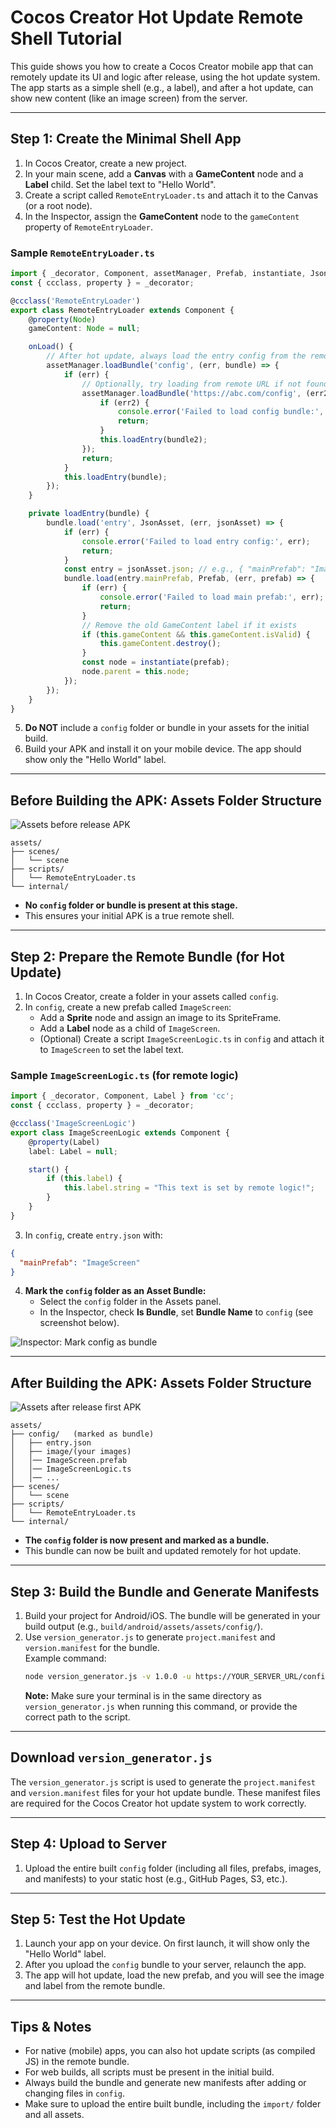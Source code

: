 # Cocos Creator Hot Update Remote Shell Tutorial

This guide shows you how to create a Cocos Creator mobile app that can remotely update its UI and logic after release, using the hot update system. The app starts as a simple shell (e.g., a label), and after a hot update, can show new content (like an image screen) from the server.

---

## Step 1: Create the Minimal Shell App

1. In Cocos Creator, create a new project.
2. In your main scene, add a **Canvas** with a **GameContent** node and a **Label** child. Set the label text to "Hello World".
3. Create a script called `RemoteEntryLoader.ts` and attach it to the Canvas (or a root node).
4. In the Inspector, assign the **GameContent** node to the `gameContent` property of `RemoteEntryLoader`.

### Sample `RemoteEntryLoader.ts`
```typescript
import { _decorator, Component, assetManager, Prefab, instantiate, JsonAsset, Node } from 'cc';
const { ccclass, property } = _decorator;

@ccclass('RemoteEntryLoader')
export class RemoteEntryLoader extends Component {
    @property(Node)
    gameContent: Node = null;

    onLoad() {
        // After hot update, always load the entry config from the remote bundle
        assetManager.loadBundle('config', (err, bundle) => {
            if (err) {
                // Optionally, try loading from remote URL if not found locally
                assetManager.loadBundle('https://abc.com/config', (err2, bundle2) => {
                    if (err2) {
                        console.error('Failed to load config bundle:', err2);
                        return;
                    }
                    this.loadEntry(bundle2);
                });
                return;
            }
            this.loadEntry(bundle);
        });
    }

    private loadEntry(bundle) {
        bundle.load('entry', JsonAsset, (err, jsonAsset) => {
            if (err) {
                console.error('Failed to load entry config:', err);
                return;
            }
            const entry = jsonAsset.json; // e.g., { "mainPrefab": "ImageScreen" }
            bundle.load(entry.mainPrefab, Prefab, (err, prefab) => {
                if (err) {
                    console.error('Failed to load main prefab:', err);
                    return;
                }
                // Remove the old GameContent label if it exists
                if (this.gameContent && this.gameContent.isValid) {
                    this.gameContent.destroy();
                }
                const node = instantiate(prefab);
                node.parent = this.node;
            });
        });
    }
}
```

5. **Do NOT** include a `config` folder or bundle in your assets for the initial build.
6. Build your APK and install it on your mobile device. The app should show only the "Hello World" label.

---

## Before Building the APK: Assets Folder Structure

![Assets before release APK](images/assets_before_release_apk.png)

```
assets/
├── scenes/
│   └── scene
├── scripts/
│   └── RemoteEntryLoader.ts
└── internal/
```
- **No `config` folder or bundle is present at this stage.**
- This ensures your initial APK is a true remote shell.

---

## Step 2: Prepare the Remote Bundle (for Hot Update)

1. In Cocos Creator, create a folder in your assets called `config`.
2. In `config`, create a new prefab called `ImageScreen`:
    - Add a **Sprite** node and assign an image to its SpriteFrame.
    - Add a **Label** node as a child of `ImageScreen`.
    - (Optional) Create a script `ImageScreenLogic.ts` in `config` and attach it to `ImageScreen` to set the label text.

### Sample `ImageScreenLogic.ts` (for remote logic)
```typescript
import { _decorator, Component, Label } from 'cc';
const { ccclass, property } = _decorator;

@ccclass('ImageScreenLogic')
export class ImageScreenLogic extends Component {
    @property(Label)
    label: Label = null;

    start() {
        if (this.label) {
            this.label.string = "This text is set by remote logic!";
        }
    }
}
```

3. In `config`, create `entry.json` with:
```json
{
  "mainPrefab": "ImageScreen"
}
```
4. **Mark the `config` folder as an Asset Bundle:**
    - Select the `config` folder in the Assets panel.
    - In the Inspector, check **Is Bundle**, set **Bundle Name** to `config` (see screenshot below).

![Inspector: Mark config as bundle](images/assets_after_release_first_apk.png)

---

## After Building the APK: Assets Folder Structure

![Assets after release first APK](https://drive.google.com/file/d/1wUiwKqt-YjF77gSBn_c2FQ37iv_6RqQP/view?usp=sharing)

```
assets/
├── config/   (marked as bundle)
│   ├── entry.json
│   ├── image/(your images)
│   │── ImageScreen.prefab
│   │── ImageScreenLogic.ts
│   │── ...
├── scenes/
│   └── scene
├── scripts/
│   └── RemoteEntryLoader.ts
└── internal/
```
- **The `config` folder is now present and marked as a bundle.**
- This bundle can now be built and updated remotely for hot update.

---

## Step 3: Build the Bundle and Generate Manifests

1. Build your project for Android/iOS. The bundle will be generated in your build output (e.g., `build/android/assets/assets/config/`).
2. Use `version_generator.js` to generate `project.manifest` and `version.manifest` for the bundle.  
   Example command:
   ```sh
   node version_generator.js -v 1.0.0 -u https://YOUR_SERVER_URL/config/ -s PATH_TO_YOUR_BUNDLE -d PATH_TO_YOUR_BUNDLE
   ```
   **Note:** Make sure your terminal is in the same directory as `version_generator.js` when running this command, or provide the correct path to the script.

---

## Download `version_generator.js`

The `version_generator.js` script is used to generate the `project.manifest` and `version.manifest` files for your hot update bundle. These manifest files are required for the Cocos Creator hot update system to work correctly.


---

## Step 4: Upload to Server

1. Upload the entire built `config` folder (including all files, prefabs, images, and manifests) to your static host (e.g., GitHub Pages, S3, etc.).

---

## Step 5: Test the Hot Update

1. Launch your app on your device. On first launch, it will show only the "Hello World" label.
2. After you upload the `config` bundle to your server, relaunch the app.
3. The app will hot update, load the new prefab, and you will see the image and label from the remote bundle.

---

## Tips & Notes

- For native (mobile) apps, you can also hot update scripts (as compiled JS) in the remote bundle.
- For web builds, all scripts must be present in the initial build.
- Always build the bundle and generate new manifests after adding or changing files in `config`.
- Make sure to upload the entire built bundle, including the `import/` folder and all assets. 

